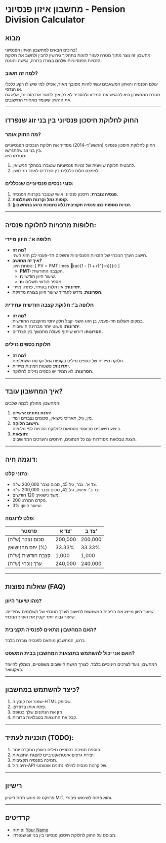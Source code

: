 
# מחשבון איזון פנסיוני - Pension Division Calculator

## מבוא
ברוכים הבאים למחשבון האיזון הפנסיוני!  
מחשבון זה נוצר מתוך מטרה לעזור לזוגות בתהליך גירושין להבין ולחשב את חלוקת הזכויות הפנסיוניות שלהם בצורה ברורה, נגישה והוגנת.  

### למה זה חשוב?
עולם הפנסיה והאיזון המשאבים עשוי להיות מסובך מאוד, אפילו למי שיש לו רקע כלכלי או הנדסי.  
מטרת המחשבון היא להנגיש את המידע ולהסביר לא רק איך לחשב את הזכויות, אלא גם את ההיגיון שעומד מאחורי החישובים.

---

## החוק לחלוקת חיסכון פנסיוני בין בני זוג שנפרדו
### מה החוק אומר?
החוק לחלוקת חיסכון פנסיוני (התשע"ד-2014) מסדיר את חלוקת הנכסים הפנסיוניים בין בני זוג שהתגרשו.  
מטרתו היא:
1. להבטיח חלוקה שוויונית של זכויות פנסיוניות שנצברו במהלך הנישואין.
2. לצמצם תלות כלכלית בין הצדדים לאחר הגירושין.

### סוגי נכסים פנסיוניים שנכללים:
1. **פנסיה צוברת:** חיסכון פנסיוני אישי שנצבר בקרנות הפנסיה.
2. **קופות גמל וקרנות השתלמות.**
3. **זכויות נוספות כמו פנסיה תקציבית (לא נתמכת כרגע במחשבון).**

---

## חלופות מרכזיות לחלוקת פנסיה:
### חלופה א': היוון מיידי
- **מה זה?**  
  חישוב הערך הנוכחי של הזכויות הפנסיוניות ותשלום חד-פעמי לבן הזוג השני.  
- **איך זה מחושב?**  
  נוסחת היוון:
  \[
  PV = PMT 	imes rac{1 - (1 + r)^{-n}}{r}
  \]
  - **PMT:** הקצבה החודשית.  
  - **r:** שיעור היוון חודשי.  
  - **n:** מספר חודשי תשלום.  
- **יתרונות:** אין תלות בעתיד, פתרון מיידי.  
- **חסרונות:** נדרש להגדיר שיעור היוון בצורה מדויקת.

### חלופה ב': חלוקת קצבה חודשית עתידית
- **מה זה?**  
  במקום תשלום חד-פעמי, בן הזוג השני יקבל חלק יחסי מהקצבה החודשית.  
- **יתרונות:** פשוט יותר מבחינה חישובית.  
- **חסרונות:** דורש שיתוף פעולה מתמשך בין הצדדים.

### חלוקת כספים נזילים
- **מה זה?**  
  חלוקה מיידית של כספים נזילים בקופות גמל וקרנות השתלמות.  
- **יתרונות:** פשטות וזמינות מיידית.  
- **חסרונות:** לא תמיד יש כספים נזילים לחלוקה.

---

## איך המחשבון עובד?
המחשבון מחולק לכמה שלבים:
1. **הזנת נתונים אישיים:**  
   מין, גיל, תאריכי נישואין, סכומים נצברים ועוד.  
2. **חישוב חלוקה:**  
   ביצוע חישובים מבוססי נוסחאות לחלוקת הזכויות לפי חלופות.  
3. **תוצאות:**  
   הצגת טבלאות מסודרות עם כל הנתונים, היחסים והערכים המחושבים.

---

## דוגמה חיה:
### נתוני קלט:
- צד א': גבר, גיל 45, סכום נצבר 200,000 ש"ח.
- צד ב': אישה, גיל 42, סכום נצבר 200,000 ש"ח.
- משך נישואין: 120 חודשים.
- מקדם המרה: 200.
- שיעור היוון: 3%.

### פלט לדוגמה:
| **פרמטר**         | **צד א'**      | **צד ב'**      |
|--------------------|----------------|----------------|
| סכום נצבר (ש"ח)   | 200,000        | 200,000        |
| יחס מהנישואין (%) | 33.33%         | 33.33%         |
| קצבה חודשית (ש"ח) | 1,000          | 1,000          |
| ערך נוכחי (ש"ח)   | 240,000        | 240,000        |

---

## שאלות נפוצות (FAQ)
### מהו שיעור היוון?
שיעור היוון מייצג את הריבית המשמשת לחישוב הערך הנוכחי של תשלומים עתידיים. שיעור גבוה יותר יקטין את הערך הנוכחי.

### האם המחשבון מתאים לפנסיה תקציבית?
כרגע, המחשבון מותאם לפנסיה צוברת בלבד.

### האם אני יכול להשתמש בתוצאות המחשבון בבית המשפט?
המחשבון נועד לצרכים חינוכיים בלבד. לצורך הגשת חישובים משפטיים, מומלץ להיעזר באקטואר.

---

## כיצד להשתמש במחשבון?
1. שמור את קובץ ה-HTML שסופק.
2. פתח אותו בדפדפן.
3. הזן את הנתונים שלך בטופס.
4. קבל את התוצאות בטבלאות ברורות.

---

## תוכניות לעתיד (TODO):
1. הוספת תמיכה בכספים נזילים באופן מתקדם יותר.
2. יצירת גרפים אינטראקטיביים להצגת התוצאות.
3. תמיכה בפנסיה תקציבית.
4. חיבור ל-API של קרנות פנסיה למילוי נתונים אוטומטי.

---

## רישיון
פרויקט זה מוגש תחת רישיון MIT, והוא פתוח לשימוש ציבורי.

---

## קרדיטים
- פיתוח: [Your Name](https://github.com/username)  
- מבוסס על החוק לחלוקת חיסכון פנסיוני בין בני זוג שנפרדו.
